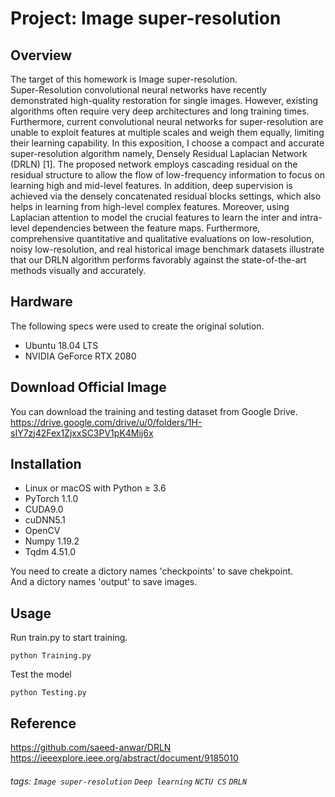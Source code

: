 # Project: Image super-resolution

## Overview
The target of this homework is  Image super-resolution.  
Super-Resolution convolutional neural networks have recently demonstrated high-quality restoration for single images. However, existing algorithms often require very deep architectures and long training times. Furthermore, current convolutional neural networks for super-resolution are unable to exploit features at multiple scales and weigh them equally, limiting their learning capability. In this exposition, I choose a compact and accurate super-resolution algorithm namely, Densely Residual Laplacian Network (DRLN) [1]. The proposed network employs cascading residual on the residual structure to allow the flow of low-frequency information to focus on learning high and mid-level features. In addition, deep supervision is achieved via the densely concatenated residual blocks settings, which also helps in learning from high-level complex features. Moreover, using Laplacian attention to model the crucial features to learn the inter and intra-level dependencies between the feature maps. Furthermore, comprehensive quantitative and qualitative evaluations on low-resolution, noisy low-resolution, and real historical image benchmark datasets illustrate that our DRLN algorithm performs favorably against the state-of-the-art methods visually and accurately.


## Hardware
The following specs were used to create the original solution.

* Ubuntu 18.04 LTS
* NVIDIA GeForce RTX 2080

## Download Official Image
You can download the training and testing dataset from Google Drive.  
https://drive.google.com/drive/u/0/folders/1H-sIY7zj42Fex1ZjxxSC3PV1pK4Mij6x

## Installation
* Linux or macOS with Python ≥ 3.6
* PyTorch 1.1.0
* CUDA9.0 
* cuDNN5.1
* OpenCV
* Numpy 1.19.2
* Tqdm 4.51.0
 
You need to create a dictory names 'checkpoints' to save chekpoint.  
And a dictory names 'output' to save images.
  
## Usage
Run train.py to start training.   
```
python Training.py
```

Test the model  
```
python Testing.py
```  

## Reference
https://github.com/saeed-anwar/DRLN  
https://ieeexplore.ieee.org/abstract/document/9185010  

###### tags: `Image super-resolution` `Deep learning` `NCTU CS` `DRLN`
